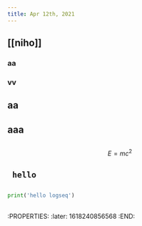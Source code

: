 ```yaml
---
title: Apr 12th, 2021
---
```


## [[niho]]
### aa
### vv
## aa
## aaa
## 
$$E = mc^2$$
##
## ` hello`
## 
```python
print('hello logseq')
```
##
##
## 
:PROPERTIES:
:later: 1618240856568
:END:
